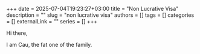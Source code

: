 +++ 
date = 2025-07-04T19:23:27+03:00
title = "Non Lucrative Visa"
description = ""
slug = "non lucrative visa"
authors = []
tags = []
categories = []
externalLink = ""
series = []
+++

Hi there,

I am Cau, the fat one of the family.